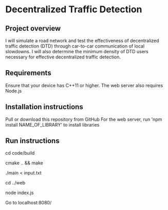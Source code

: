# Decentralized Traffic Detection

## Project overview
I will simulate a road network and test the effectiveness of decentralized traffic detection (DTD) through car-to-car communication of local slowdowns. I will also determine the minimum density of DTD users necessary for effective decentralized traffic detection.

## Requirements
Ensure that your device has C++11 or higher.
The web server also requires Node.js

## Installation instructions
Pull or download this repository from GitHub
For the web server, run 'npm install NAME_OF_LIBRARY' to install libraries

## Run instructions
cd code/build

cmake .. && make

./main < input.txt

cd ../web

node index.js

Go to localhost:8080/


